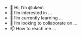 - 👋 Hi, I’m @ukem
- 👀 I’m interested in ...
- 🌱 I’m currently learning ...
- 💞️ I’m looking to collaborate on ...
- 📫 How to reach me ...

<!---
ukem/ukem is a ✨ special ✨ repository because its `README.md` (this file) appears on your GitHub profile.
You can click the Preview link to take a look at your changes.
--->
